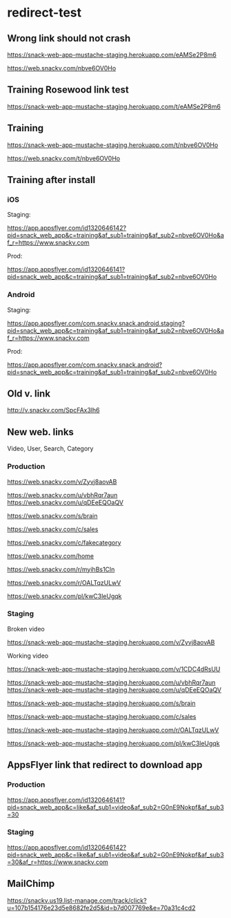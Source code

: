 # redirect-test

## Wrong link should not crash
https://snack-web-app-mustache-staging.herokuapp.com/eAMSe2P8m6

https://web.snackv.com/nbve6OV0Ho

## Training Rosewood link test

https://snack-web-app-mustache-staging.herokuapp.com/t/eAMSe2P8m6

## Training
https://snack-web-app-mustache-staging.herokuapp.com/t/nbve6OV0Ho

https://web.snackv.com/t/nbve6OV0Ho

## Training after install
### iOS
Staging:

https://app.appsflyer.com/id1320646142?pid=snack_web_app&c=training&af_sub1=training&af_sub2=nbve6OV0Ho&af_r=https://www.snackv.com

Prod:

https://app.appsflyer.com/id1320646141?pid=snack_web_app&c=training&af_sub1=training&af_sub2=nbve6OV0Ho

### Android
Staging:

https://app.appsflyer.com/com.snackv.snack.android.staging?pid=snack_web_app&c=training&af_sub1=training&af_sub2=nbve6OV0Ho&af_r=https://www.snackv.com

Prod:

https://app.appsflyer.com/com.snackv.snack.android?pid=snack_web_app&c=training&af_sub1=training&af_sub2=nbve6OV0Ho

## Old v. link
http://v.snackv.com/SpcFAx3lh6

## New web. links
Video, User, Search, Category

### Production
https://web.snackv.com/v/Zyvj8aovAB

https://web.snackv.com/u/vbhRqr7aun
https://web.snackv.com/u/qDEeEQOaQV

https://web.snackv.com/s/brain

https://web.snackv.com/c/sales

https://web.snackv.com/c/fakecategory

https://web.snackv.com/home

https://web.snackv.com/r/myihBs1Cln

https://web.snackv.com/r/OALTqzULwV

https://web.snackv.com/pl/kwC3leUgqk

### Staging

Broken video

https://snack-web-app-mustache-staging.herokuapp.com/v/Zyvj8aovAB

Working video

https://snack-web-app-mustache-staging.herokuapp.com/v/1CDC4dRsUU

https://snack-web-app-mustache-staging.herokuapp.com/u/vbhRqr7aun
https://snack-web-app-mustache-staging.herokuapp.com/u/qDEeEQOaQV

https://snack-web-app-mustache-staging.herokuapp.com/s/brain

https://snack-web-app-mustache-staging.herokuapp.com/c/sales

https://snack-web-app-mustache-staging.herokuapp.com/r/OALTqzULwV

https://snack-web-app-mustache-staging.herokuapp.com/pl/kwC3leUgqk



## AppsFlyer link that redirect to download app
### Production
https://app.appsflyer.com/id1320646141?pid=snack_web_app&c=like&af_sub1=video&af_sub2=G0nE9Nokpf&af_sub3=30


### Staging
https://app.appsflyer.com/id1320646142?pid=snack_web_app&c=like&af_sub1=video&af_sub2=G0nE9Nokpf&af_sub3=30&af_r=https://www.snackv.com

## MailChimp
https://snackv.us19.list-manage.com/track/click?u=107b154176e23d5e8682fe2d5&id=b7d007769e&e=70a31c4cd2

